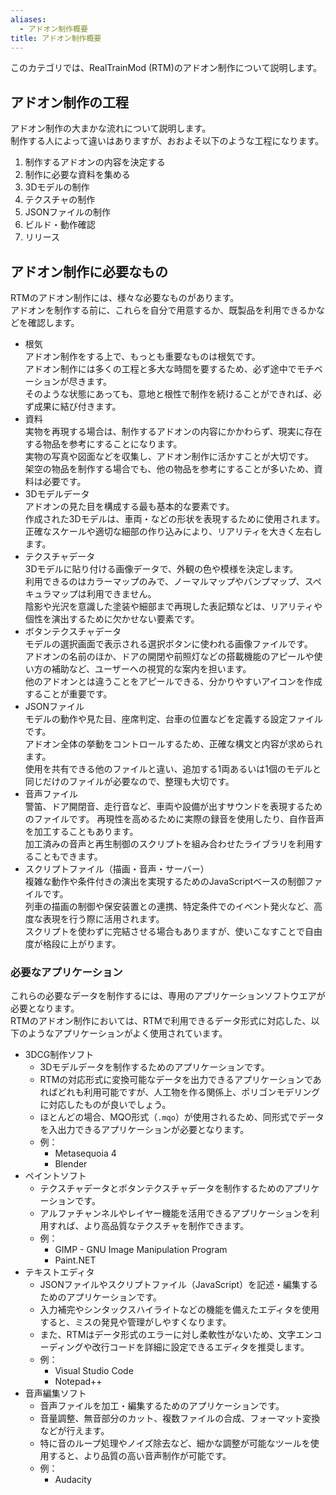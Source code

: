 ```yaml
---
aliases:
  - アドオン制作概要
title: アドオン制作概要
---
```

このカテゴリでは、RealTrainMod (RTM)のアドオン制作について説明します。
## アドオン制作の工程
アドオン制作の大まかな流れについて説明します。  
制作する人によって違いはありますが、おおよそ以下のような工程になります。
1. 制作するアドオンの内容を決定する
2. 制作に必要な資料を集める
3. 3Dモデルの制作
4. テクスチャの制作
5. JSONファイルの制作
6. ビルド・動作確認
7. リリース
## アドオン制作に必要なもの
RTMのアドオン制作には、様々な必要なものがあります。  
アドオンを制作する前に、これらを自分で用意するか、既製品を利用できるかなどを確認します。
- 根気  
   アドオン制作をする上で、もっとも重要なものは根気です。  
   アドオン制作には多くの工程と多大な時間を要するため、必ず途中でモチベーションが尽きます。  
   そのような状態にあっても、意地と根性で制作を続けることができれば、必ず成果に結び付きます。
- 資料  
  実物を再現する場合は、制作するアドオンの内容にかかわらず、現実に存在する物品を参考にすることになります。  
  実物の写真や図面などを収集し、アドオン制作に活かすことが大切です。  
  架空の物品を制作する場合でも、他の物品を参考にすることが多いため、資料は必要です。
- 3Dモデルデータ  
  アドオンの見た目を構成する最も基本的な要素です。  
  作成された3Dモデルは、車両・などの形状を表現するために使用されます。  
  正確なスケールや適切な細部の作り込みにより、リアリティを大きく左右します。
- テクスチャデータ  
  3Dモデルに貼り付ける画像データで、外観の色や模様を決定します。  
  利用できるのはカラーマップのみで、ノーマルマップやバンプマップ、スペキュラマップは利用できません。  
  陰影や光沢を意識した塗装や細部まで再現した表記類などは、リアリティや個性を演出するために欠かせない要素です。    
- ボタンテクスチャデータ  
  モデルの選択画面で表示される選択ボタンに使われる画像ファイルです。  
  アドオンの名前のほか、ドアの開閉や前照灯などの搭載機能のアピールや使い方の補助など、ユーザーへの視覚的な案内を担います。  
  他のアドオンとは違うことをアピールできる、分かりやすいアイコンを作成することが重要です。
- JSONファイル  
  モデルの動作や見た目、座席判定、台車の位置などを定義する設定ファイルです。  
  アドオン全体の挙動をコントロールするため、正確な構文と内容が求められます。  
  使用を共有できる他のファイルと違い、追加する1両あるいは1個のモデルと同じだけのファイルが必要なので、整理も大切です。
- 音声ファイル  
  警笛、ドア開閉音、走行音など、車両や設備が出すサウンドを表現するためのファイルです。  再現性を高めるために実際の録音を使用したり、自作音声を加工することもあります。  
  加工済みの音声と再生制御のスクリプトを組み合わせたライブラリを利用することもできます。    
- スクリプトファイル（描画・音声・サーバー）  
  複雑な動作や条件付きの演出を実現するためのJavaScriptベースの制御ファイルです。  
  列車の描画の制御や保安装置との連携、特定条件でのイベント発火など、高度な表現を行う際に活用されます。  
  スクリプトを使わずに完結させる場合もありますが、使いこなすことで自由度が格段に上がります。
### 必要なアプリケーション
これらの必要なデータを制作するには、専用のアプリケーションソフトウエアが必要となります。  
RTMのアドオン制作においては、RTMで利用できるデータ形式に対応した、以下のようなアプリケーションがよく使用されています。

- 3DCG制作ソフト
    - 3Dモデルデータを制作するためのアプリケーションです。
    - RTMの対応形式に変換可能なデータを出力できるアプリケーションであればどれも利用可能ですが、人工物を作る関係上、ポリゴンモデリングに対応したものが良いでしょう。
    - ほとんどの場合、MQO形式（`.mqo`）が使用されるため、同形式でデータを入出力できるアプリケーションが必要となります。
    - 例：
        - Metasequoia 4
        - Blender
- ペイントソフト
    - テクスチャデータとボタンテクスチャデータを制作するためのアプリケーションです。
    - アルファチャンネルやレイヤー機能を活用できるアプリケーションを利用すれば、より高品質なテクスチャを制作できます。
    - 例：
        - GIMP - GNU Image Manipulation Program
        - Paint.NET
- テキストエディタ
    - JSONファイルやスクリプトファイル（JavaScript）を記述・編集するためのアプリケーションです。
    - 入力補完やシンタックスハイライトなどの機能を備えたエディタを使用すると、ミスの発見や管理がしやすくなります。
    - また、RTMはデータ形式のエラーに対し柔軟性がないため、文字エンコーディングや改行コードを詳細に設定できるエディタを推奨します。
    - 例：
        - Visual Studio Code
        - Notepad++
- 音声編集ソフト
    - 音声ファイルを加工・編集するためのアプリケーションです。
    - 音量調整、無音部分のカット、複数ファイルの合成、フォーマット変換などが行えます。
    - 特に音のループ処理やノイズ除去など、細かな調整が可能なツールを使用すると、より品質の高い音声制作が可能です。
    - 例：
        - Audacity